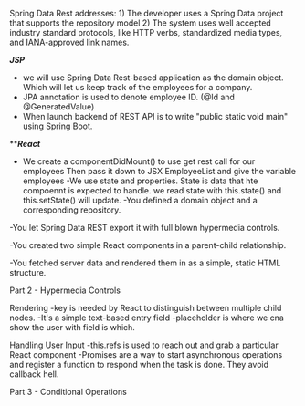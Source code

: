 Spring Data Rest addresses: 
	1) The developer uses a Spring Data project that supports the repository model
	2) The system uses well accepted industry standard protocols, 
	   like HTTP verbs, standardized media types, and IANA-approved link names.

*******JSP*******	
- we will use Spring Data Rest-based application as the domain object. 
Which will let us keep track of the employees for a company. 
- JPA annotation is used to denote employee ID. (@Id and @GeneratedValue)
- When launch backend of REST API is to write "public static void main"
  using Spring Boot.

*******React*****
- We create a componentDidMount() to use get rest call for our employees
  Then pass it down to JSX EmployeeList and give the variable employees
-We use state and properties. State is data that hte compoennt is expected
to handle. we read state with this.state() and this.setState() will update.
-You defined a domain object and a corresponding repository.

-You let Spring Data REST export it with full blown 
hypermedia controls.

-You created two simple React components in a parent-child relationship.

-You fetched server data and rendered them in as a simple, static HTML structure.

Part 2 - Hypermedia Controls

Rendering
-key is needed by React to distinguish between multiple child nodes.
-It's a simple text-based entry field
-placeholder is where we cna show the user with field is which.

Handling User Input
-this.refs is used to reach out and grab a particular React component
-Promises are a way to start asynchronous operations and register
a function to respond when the task is done. They avoid callback hell.

Part 3 - Conditional Operations

